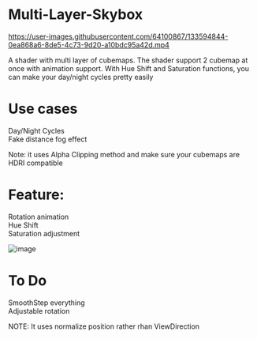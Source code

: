 # Multi-Layer-Skybox  

https://user-images.githubusercontent.com/64100867/133594844-0ea868a6-8de5-4c73-9d20-a10bdc95a42d.mp4

A shader with multi layer of cubemaps. The shader support 2 cubemap at once with animation support.
With Hue Shift and Saturation functions, you can make your day/night cycles pretty easily

# Use cases  
Day/Night Cycles  
Fake distance fog effect  
  
Note: it uses Alpha Clipping method and make sure your cubemaps are HDRI compatible
  
# Feature:
Rotation animation  
Hue Shift  
Saturation adjustment  

![image](https://user-images.githubusercontent.com/64100867/133594669-e0727e35-52b5-422d-aef5-287a532e04ec.png)


# To Do  
SmoothStep everything  
Adjustable rotation
  
NOTE: It uses normalize position rather rhan ViewDirection
